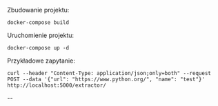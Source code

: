 

Zbudowanie projektu:

```
docker-compose build
```

Uruchomienie projektu:
```
docker-compose up -d
```
Przykładowe zapytanie:
```
curl --header "Content-Type: application/json;only=both" --request POST --data '{"url": "https://www.python.org/", "name": "test"}' http://localhost:5000/extractor/
```


  
--
